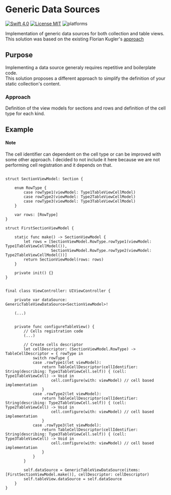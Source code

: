 # Generic Data Sources
[![Swift 4.0](https://img.shields.io/badge/Swift-4.0-orange.svg?style=flat)](https://developer.apple.com/swift/)
[![License MIT](https://img.shields.io/badge/License-MIT-lightgrey.svg?style=flat)](https://opensource.org/licenses/MIT)
![platforms](https://img.shields.io/badge/platforms-iOS%20-lightgrey.svg)

Implementation of generic data sources for both collection and table views.  
This solution was based on the existing Florian Kugler's [approach](https://github.com/objcio/S01E26-generic-table-view-controllers-part-2)

## Purpose
Implementing a data source generaly requires repetitive and boilerplate code.  
This solution proposes a different approach to simplify the definition of your static collection's content.

### Approach
Definition of the view models for sections and rows and definition of the cell type for each kind.

## Example
#### Note 
The cell identifier can dependent on the cell type or can be improved with some other approach. I decided to not include it here because we are not performing cell registration and it depends on that.

```

struct SectionViewModel: Section {
    
    enum RowType {
        case rowType1(viewModel: Type1TableViewCellModel)
        case rowType2(viewModel: Type2TableViewCellModel)
        case rowType3(viewModel: Type3TableViewCellModel)
    }
    
    var rows: [RowType]
}

struct FirstSectionViewModel {
	
	static func make() -> SectionViewModel {
		let rows = [SectionViewModel.RowType.rowType1(viewModel: Type1TableViewCellModel()),
		            SectionViewModel.RowType.rowType2(viewModel: Type2TableViewCellModel())]
		return SectionViewModel(rows: rows)
	}
	
	private init() {}
}


final class ViewController: UIViewController {
    
	private var dataSource: GenericTableViewDataSource<SectionViewModel>!
	
	(...)
	
	
	private func configureTableView() {
        // Cells registration code
        (...)
        
        // Create cells descriptor
        let cellDescriptor: (SectionViewModel.RowType) -> TableCellDescriptor = { rowType in
            switch rowType {
            case .rowType1(let viewModel):
                return TableCellDescriptor(cellIdentifier: String(describing: Type1TableViewCell.self)) { (cell: Type1TableViewCell) -> Void in
                    cell.configure(with: viewModel) // cell based implementation
                }
            case .rowType2(let viewModel):
                return TableCellDescriptor(cellIdentifier: String(describing: Type2TableViewCell.self)) { (cell: Type2TableViewCell) -> Void in
                    cell.configure(with: viewModel) // cell based implementation
                }
            case .rowType3(let viewModel):
                return TableCellDescriptor(cellIdentifier: String(describing: Type3TableViewCell.self)) { (cell: Type3TableViewCell) -> Void in
                    cell.configure(with: viewModel) // cell based implementation
                }
            }
        }
        
        self.dataSource = GenericTableViewDataSource(items: [FirstSectionViewModel.make()], cellDescriptor: cellDescriptor)
        self.tableView.dataSource = self.dataSource
	}
}
```